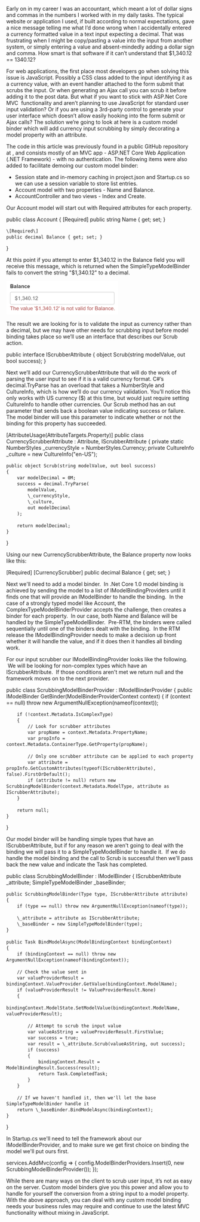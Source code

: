 
Early on in my career I was an accountant, which meant a lot of dollar signs and commas in the numbers I worked with in my daily tasks. The typical website or application I used, if built according to normal expectations, gave a nice message telling me what I’d done wrong when I accidentally entered a currency formatted value in a text input expecting a decimal. That was frustrating when I might be copy/pasting a value into the input from another system, or simply entering a value and absent-mindedly adding a dollar sign and comma. How smart is that software if it can’t understand that $1,340.12 == 1340.12?

For web applications, the first place most developers go when solving this issue is JavaScript. Possibly a CSS class added to the input identifying it as a currency value, with an event handler attached to the form submit that scrubs the input. Or when generating an Ajax call you can scrub it before adding it to the post data. But what if you want to stick with ASP.Net Core MVC  functionality and aren’t planning to use JavaScript for standard user input validation? Or if you are using a 3rd-party control to generate your user interface which doesn’t allow easily hooking into the form submit or Ajax calls? The solution we’re going to look at here is a custom model binder which will add currency input scrubbing by simply decorating a model property with an attribute.

The code in this article was previously found in a public GitHub repository at , and consists mostly of an MVC app - ASP.NET Core Web Application (.NET Framework) - with no authentication. The following items were also added to facilitate demoing our custom model binder:

- Session state and in-memory caching in project.json and Startup.cs so we can use a session variable to store list entries.
- Account model with two properties - Name and Balance.
- AccountController and two views - Index and Create.

Our Account model will start out with Required attributes for each property.

public class Account
{
    \[Required\]
    public string Name { get; set; }
    
    \[Required\]
    public decimal Balance { get; set; }
}

At this point if you attempt to enter $1,340.12 in the Balance field you will receive this message, which is returned when the SimpleTypeModelBinder fails to convert the string "$1,340.12" to a decimal.

![not_valid_value_currency](https://raw.githubusercontent.com/worseTyler/MarkdownBlogs/main/2016/01/custom-model-binding-in-asp-net-core-1-0/images/not_valid_value_currency.png)

The result we are looking for is to validate the input as currency rather than a decimal, but we may have other needs for scrubbing input before model binding takes place so we’ll use an interface that describes our Scrub action.

public interface IScrubberAttribute
{
    object Scrub(string modelValue, out bool success);
}

Next we’ll add our CurrencyScrubberAttribute that will do the work of parsing the user input to see if it is a valid currency format. C#’s decimal.TryParse has an overload that takes a NumberStyle and CultureInfo, which is how we’ll do our currency validation. You’ll notice this only works with US currency ($) at this time, but would just require setting CultureInfo to handle other currencies. Our Scrub method has an out parameter that sends back a boolean value indicating success or failure. The model binder will use this parameter to indicate whether or not the binding for this property has succeeded.

\[AttributeUsage(AttributeTargets.Property)\]
public class CurrencyScrubberAttribute : Attribute, IScrubberAttribute
{
    private static NumberStyles \_currencyStyle = NumberStyles.Currency;
    private CultureInfo \_culture = new CultureInfo("en-US");

    public object Scrub(string modelValue, out bool success)
    {
        var modelDecimal = 0M;
        success = decimal.TryParse(
            modelValue,
            \_currencyStyle,
            \_culture,
            out modelDecimal
        );

        return modelDecimal;
    }
}

Using our new CurrencyScrubberAttribute, the Balance property now looks like this:

\[Required\]
\[CurrencyScrubber\]
public decimal Balance { get; set; }

Next we'll need to add a model binder.  In .Net Core 1.0 model binding is achieved by sending the model to a list of IModelBindingProviders until it finds one that will provide an IModelBinder to handle the binding.  In the case of a strongly typed model like Account, the ComplexTypeModelBinderProvider accepts the challenge, then creates a binder for each property.  In our case, both Name and Balance will be handled by the SimpleTypeModelBinder.  Pre-RTM, the binders were called sequentially until one of the binders dealt with the binding.  In the RTM release the IModelBindingProvider needs to make a decision up front whether it will handle the value, and if it does then it handles all binding work.

For our input scrubber our IModelBindingProvider looks like the following.  We will be looking for non-complex types which have an IScrubberAttribute.  If those conditions aren't met we return null and the framework moves on to the next provider.

public class ScrubbingModelBinderProvider : IModelBinderProvider
{
    public IModelBinder GetBinder(ModelBinderProviderContext context)
    {
        if (context == null) throw new ArgumentNullException(nameof(context));

        if (!context.Metadata.IsComplexType)
        {
            // Look for scrubber attributes
            var propName = context.Metadata.PropertyName;
            var propInfo = context.Metadata.ContainerType.GetProperty(propName);

            // Only one scrubber attribute can be applied to each property
            var attribute = propInfo.GetCustomAttributes(typeof(IScrubberAttribute), false).FirstOrDefault();
            if (attribute != null) return new ScrubbingModelBinder(context.Metadata.ModelType, attribute as IScrubberAttribute);
        }

        return null;
    }
}

Our model binder will be handling simple types that have an IScrubberAttribute, but if for any reason we aren't going to deal with the binding we will pass it to a SimpleTypeModelBinder to handle it.  If we do handle the model binding and the call to Scrub is successful then we'll pass back the new value and indicate the Task has completed.

public class ScrubbingModelBinder : IModelBinder
{
    IScrubberAttribute \_attribute;
    SimpleTypeModelBinder \_baseBinder;

    public ScrubbingModelBinder(Type type, IScrubberAttribute attribute)
    {
        if (type == null) throw new ArgumentNullException(nameof(type));

        \_attribute = attribute as IScrubberAttribute;
        \_baseBinder = new SimpleTypeModelBinder(type);
    }

    public Task BindModelAsync(ModelBindingContext bindingContext)
    {
        if (bindingContext == null) throw new ArgumentNullException(nameof(bindingContext));

        // Check the value sent in
        var valueProviderResult = bindingContext.ValueProvider.GetValue(bindingContext.ModelName);
        if (valueProviderResult != ValueProviderResult.None)
        {
            bindingContext.ModelState.SetModelValue(bindingContext.ModelName, valueProviderResult);

            // Attempt to scrub the input value
            var valueAsString = valueProviderResult.FirstValue;
            var success = true;
            var result = \_attribute.Scrub(valueAsString, out success);
            if (success)
            {
                bindingContext.Result = ModelBindingResult.Success(result);
                return Task.CompletedTask;
            }
        }

        // If we haven't handled it, then we'll let the base SimpleTypeModelBinder handle it
        return \_baseBinder.BindModelAsync(bindingContext);
    }
}
﻿

In Startup.cs we'll need to tell the framework about our IModelBinderProvider, and to make sure we get first choice on binding the model we'll put ours first.

services.AddMvc(config =>
{
    config.ModelBinderProviders.Insert(0, new ScrubbingModelBinderProvider());
});

While there are many ways on the client to scrub user input, it’s not as easy on the server. Custom model binders give you this power and allow you to handle for yourself the conversion from a string input to a model property. With the above approach, you can deal with any custom model binding needs your business rules may require and continue to use the latest MVC functionality without mixing in JavaScript.
